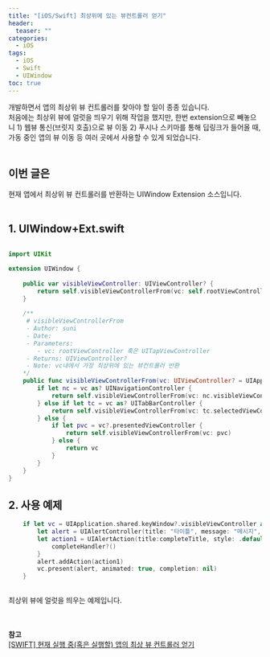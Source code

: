 ```yaml
---
title: "[iOS/Swift] 최상위에 있는 뷰컨트롤러 얻기"
header:
  teaser: ""
categories:
  - iOS
tags:
  - iOS
  - Swift
  - UIWindow
toc: true
---
```



개발하면서 앱의 최상위 뷰 컨트롤러를 찾아야 할 일이 종종 있습니다.<br>
처음에는 최상위 뷰에 얼럿을 띄우기 위해 작업을 했지만, 한번 extension으로 빼놓으니 1) 웹뷰 통신(브릿지 호출)으로 뷰 이동 2) 푸시나 스키마를 통해 딥링크가 들어올 때, 가동 중인 앱의 뷰 이동 등 여러 곳에서 사용할 수 있게 되었습니다. <br><br>


## 이번 글은 
현재 앱에서 최상위 뷰 컨트롤러를 반환하는 UIWindow Extension 소스입니다.
<br><br>


## 1. UIWindow+Ext.swift

```swift

import UIKit

extension UIWindow {
    
    public var visibleViewController: UIViewController? {
        return self.visibleViewControllerFrom(vc: self.rootViewController)
    }
    
    /**
     # visibleViewControllerFrom
     - Author: suni
     - Date: 
     - Parameters:
        - vc: rootViewController 혹은 UITapViewController
     - Returns: UIViewController?
     - Note: vc내에서 가장 최상위에 있는 뷰컨트롤러 반환
    */
    public func visibleViewControllerFrom(vc: UIViewController? = UIApplication.shared.keyWindow?.rootViewController) -> UIViewController? {
        if let nc = vc as? UINavigationController {
            return self.visibleViewControllerFrom(vc: nc.visibleViewController)
        } else if let tc = vc as? UITabBarController {
            return self.visibleViewControllerFrom(vc: tc.selectedViewController)
        } else {
            if let pvc = vc?.presentedViewController {
                return self.visibleViewControllerFrom(vc: pvc)
            } else {
                return vc
            }
        }
    }
}

```


## 2. 사용 예제

```swift
    if let vc = UIApplication.shared.keyWindow?.visibleViewController as? UIViewController {
        let alert = UIAlertController(title: "타이틀", message: "메시지", preferredStyle:UIAlertController.Style.alert)
        let action1 = UIAlertAction(title:completeTitle, style: .default) { action in
            completeHandler?()
        }
        alert.addAction(action1)
        vc.present(alert, animated: true, completion: nil)
    }
    
```
최상위 뷰에 얼럿을 띄우는 예제입니다.

<br><br>
**참고**<br>
[[SWIFT] 현재 실행 중(혹은 실행할) 앱의 최상 뷰 컨트롤러 얻기](https://g-y-e-o-m.tistory.com/93)
